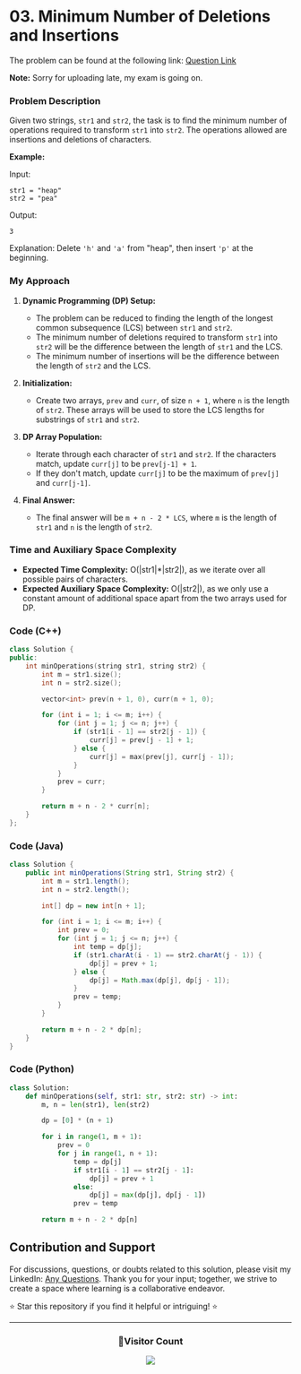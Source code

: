# **03. Minimum Number of Deletions and Insertions**

The problem can be found at the following link: [Question Link](https://www.geeksforgeeks.org/problems/minimum-number-of-deletions-and-insertions0209/1)

**Note:** Sorry for uploading late, my exam is going on.

### Problem Description

Given two strings, `str1` and `str2`, the task is to find the minimum number of operations required to transform `str1` into `str2`. The operations allowed are insertions and deletions of characters.

**Example:**

Input:
```
str1 = "heap"
str2 = "pea"
```
Output:
```
3
```
Explanation: Delete `'h'` and `'a'` from "heap", then insert `'p'` at the beginning.

### My Approach

1. **Dynamic Programming (DP) Setup:**
   - The problem can be reduced to finding the length of the longest common subsequence (LCS) between `str1` and `str2`. 
   - The minimum number of deletions required to transform `str1` into `str2` will be the difference between the length of `str1` and the LCS.
   - The minimum number of insertions will be the difference between the length of `str2` and the LCS.

2. **Initialization:**
   - Create two arrays, `prev` and `curr`, of size `n + 1`, where `n` is the length of `str2`. These arrays will be used to store the LCS lengths for substrings of `str1` and `str2`.

3. **DP Array Population:**
   - Iterate through each character of `str1` and `str2`. If the characters match, update `curr[j]` to be `prev[j-1] + 1`.
   - If they don't match, update `curr[j]` to be the maximum of `prev[j]` and `curr[j-1]`.

4. **Final Answer:**
   - The final answer will be `m + n - 2 * LCS`, where `m` is the length of `str1` and `n` is the length of `str2`.

### Time and Auxiliary Space Complexity

- **Expected Time Complexity:** O(|str1|*|str2|), as we iterate over all possible pairs of characters.
- **Expected Auxiliary Space Complexity:** O(|str2|), as we only use a constant amount of additional space apart from the two arrays used for DP.

### Code (C++)

```cpp
class Solution {
public:
    int minOperations(string str1, string str2) {
        int m = str1.size();
        int n = str2.size();

        vector<int> prev(n + 1, 0), curr(n + 1, 0);

        for (int i = 1; i <= m; i++) {
            for (int j = 1; j <= n; j++) {
                if (str1[i - 1] == str2[j - 1]) {
                    curr[j] = prev[j - 1] + 1;
                } else {
                    curr[j] = max(prev[j], curr[j - 1]);
                }
            }
            prev = curr;
        }

        return m + n - 2 * curr[n];
    }
};
```

### Code (Java)

```java
class Solution {
    public int minOperations(String str1, String str2) {
        int m = str1.length();
        int n = str2.length();

        int[] dp = new int[n + 1];

        for (int i = 1; i <= m; i++) {
            int prev = 0;
            for (int j = 1; j <= n; j++) {
                int temp = dp[j];
                if (str1.charAt(i - 1) == str2.charAt(j - 1)) {
                    dp[j] = prev + 1;
                } else {
                    dp[j] = Math.max(dp[j], dp[j - 1]);
                }
                prev = temp;
            }
        }

        return m + n - 2 * dp[n];
    }
}
```

### Code (Python)

```python
class Solution:
    def minOperations(self, str1: str, str2: str) -> int:
        m, n = len(str1), len(str2)

        dp = [0] * (n + 1)

        for i in range(1, m + 1):
            prev = 0
            for j in range(1, n + 1):
                temp = dp[j]
                if str1[i - 1] == str2[j - 1]:
                    dp[j] = prev + 1
                else:
                    dp[j] = max(dp[j], dp[j - 1])
                prev = temp

        return m + n - 2 * dp[n]
```

## Contribution and Support

For discussions, questions, or doubts related to this solution, please visit my LinkedIn: [Any Questions](https://www.linkedin.com/in/het-patel-8b110525a/). Thank you for your input; together, we strive to create a space where learning is a collaborative endeavor.

⭐ Star this repository if you find it helpful or intriguing! ⭐

---
<div align=center>
  <h3><b>📍Visitor Count</b></h3>
</div>

<p align="center">   
  <img src="https://profile-counter.glitch.me/Hunterdii/count.svg" />  
</p>
